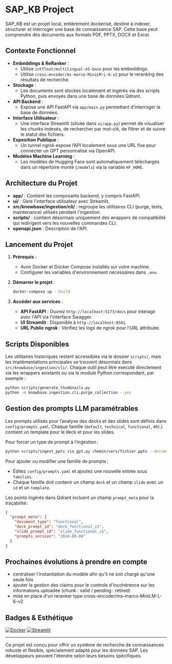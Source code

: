 # SAP_KB Project

SAP_KB est un projet local, entièrement dockerisé, destiné à indexer, structurer et interroger une base de connaissance SAP. Cette base peut comprendre des documents aux formats PDF, PPTX, DOCX et Excel.

## Contexte Fonctionnel

- **Embeddings & ReRanker** :
  - Utilise `intfloat/multilingual-e5-base` pour les embeddings.
  - Utilise `cross-encoder/ms-marco-MiniLM-L-6-v2` pour le reranking des résultats de recherche.
- **Stockage** :
  - Les documents sont stockés localement et ingérés via des scripts Python, puis envoyés dans une base de données Qdrant.
- **API Backend** :
  - Expose une API FastAPI via `app/main.py` permettant d’interroger la base de données.
- **Interface Utilisateur** :
  - Une interface Streamlit (située dans `ui/app.py`) permet de visualiser les chunks indexés, de rechercher par mot-clé, de filtrer et de suivre le statut des fichiers.
- **Exposition Publique** :
  - Un tunnel ngrok expose l’API localement sous une URL fixe pour connecter un GPT personnalisé via OpenAPI.
- **Modèles Machine Learning** :
  - Les modèles de Hugging Face sont automatiquement téléchargés dans un répertoire monté (`/models`) via la variable `HF_HOME`.

## Architecture du Projet

- **app/** : Contient les composants backend, y compris FastAPI.
- **ui/** : Gère l'interface utilisateur avec Streamlit.
- **src/knowbase/ingestion/cli/** : regroupe les utilitaires CLI (purge, tests,
  maintenance) utilisés pendant l'ingestion.
- **scripts/** : contient désormais uniquement des wrappers de compatibilité qui
  redirigent vers les nouvelles commandes CLI.
- **openapi.json** : Description de l'API.

## Lancement du Projet

1. **Prérequis** :
   - Avoir Docker et Docker Compose installés sur votre machine.
   - Configurer les variables d'environnement nécessaires dans `.env`.

2. **Démarrer le projet** :
   ```bash
   docker-compose up --build
   ```

3. **Accéder aux services** :
   - **API FastAPI** : Ouvrez `http://localhost:5173/docs` pour interagir avec l'API via l'interface Swagger.
   - **UI Streamlit** : Disponible à `http://localhost:8501`.
   - **URL Public ngrok** : Vérifiez les logs de ngrok pour l'URL attribuée.

## Scripts Disponibles

Les utilitaires historiques restent accessibles via le dossier `scripts/`, mais
les implémentations principales se trouvent désormais dans
`src/knowbase/ingestion/cli/`.  Chaque outil peut être exécuté directement via
les wrappers existants ou via le module Python correspondant, par exemple :

```bash
python scripts/generate_thumbnails.py
python -m knowbase.ingestion.cli.purge_collection --yes
```

## Gestion des prompts LLM paramétrables

Les prompts utilisés pour l’analyse des decks et des slides sont définis dans `config/prompts.yaml`.
Chaque famille (`default`, `technical`, `functional`, etc.) contient un template pour le deck et pour les slides.

Pour forcer un type de prompt à l’ingestion :
```bash
python scripts/ingest_pptx_via_gpt.py chemin/vers/fichier.pptx --document-type functional
```

Pour ajouter ou modifier une famille de prompts :
- Éditez `config/prompts.yaml` et ajoutez une nouvelle entrée sous `families`.
- Chaque famille doit contenir un champ `deck` et un champ `slide` avec un `id` et un `template`.

Les points ingérés dans Qdrant incluent un champ `prompt_meta` pour la traçabilité :
```json
{
  "prompt_meta": {
    "document_type": "functional",
    "deck_prompt_id": "deck_functional_v1",
    "slide_prompt_id": "slide_functional_v1",
    "prompts_version": "2024-09-06"
  }
}
```

## Prochaines évolutions à prendre en compte
 - centraliser l'instantiation du modèle afin qu'il ne soit chargé qu'une seule fois
 - ajouter la gestion des claims pour le controle d'incohérence sur les informations uploadée (chunk : valid / pending : retired)
 - mise en place d'un reranker type cross-encoder/ms-marco-MiniLM-L-6-v2

## Badges & Esthétique

[![Docker](https://img.shields.io/badge/Docker-Ready-blue)](https://www.docker.com/)
[![Streamlit](https://img.shields.io/badge/Streamlit-UI-red)](https://www.streamlit.io/)

---

Ce projet est conçu pour offrir un système de recherche de connaissances robuste et flexible, spécialement adapté pour les données SAP. Les développeurs peuvent l'étendre selon leurs besoins spécifiques.